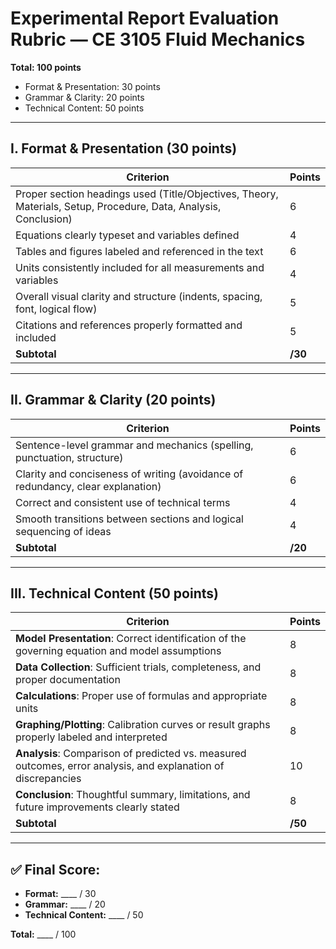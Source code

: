 
# Experimental Report Evaluation Rubric — CE 3105 Fluid Mechanics

**Total: 100 points**  
- Format & Presentation: 30 points  
- Grammar & Clarity: 20 points  
- Technical Content: 50 points  

---

## I. Format & Presentation (30 points)

| Criterion | Points |
|----------|--------|
| Proper section headings used (Title/Objectives, Theory, Materials, Setup, Procedure, Data, Analysis, Conclusion) | 6 |
| Equations clearly typeset and variables defined | 4 |
| Tables and figures labeled and referenced in the text | 6 |
| Units consistently included for all measurements and variables | 4 |
| Overall visual clarity and structure (indents, spacing, font, logical flow) | 5 |
| Citations and references properly formatted and included | 5 |
| **Subtotal** | **/30** |

---

## II. Grammar & Clarity (20 points)

| Criterion | Points |
|----------|--------|
| Sentence-level grammar and mechanics (spelling, punctuation, structure) | 6 |
| Clarity and conciseness of writing (avoidance of redundancy, clear explanation) | 6 |
| Correct and consistent use of technical terms | 4 |
| Smooth transitions between sections and logical sequencing of ideas | 4 |
| **Subtotal** | **/20** |

---

## III. Technical Content (50 points)

| Criterion | Points |
|----------|--------|
| **Model Presentation**: Correct identification of the governing equation and model assumptions | 8 |
| **Data Collection**: Sufficient trials, completeness, and proper documentation | 8 |
| **Calculations**: Proper use of formulas and appropriate units | 8 |
| **Graphing/Plotting**: Calibration curves or result graphs properly labeled and interpreted | 8 |
| **Analysis**: Comparison of predicted vs. measured outcomes, error analysis, and explanation of discrepancies | 10 |
| **Conclusion**: Thoughtful summary, limitations, and future improvements clearly stated | 8 |
| **Subtotal** | **/50** |

---

## ✅ Final Score:

- **Format:** ____ / 30  
- **Grammar:** ____ / 20  
- **Technical Content:** ____ / 50  

**Total:** ____ / 100
